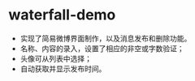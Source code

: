 # waterfall-demo
* 实现了简易微博界面制作，以及消息发布和删除功能。<br>
* 名称、内容的录入，设置了相应的非空或字数验证；<br>
* 头像可从列表中选择；<br>
* 自动获取并显示发布时间。
